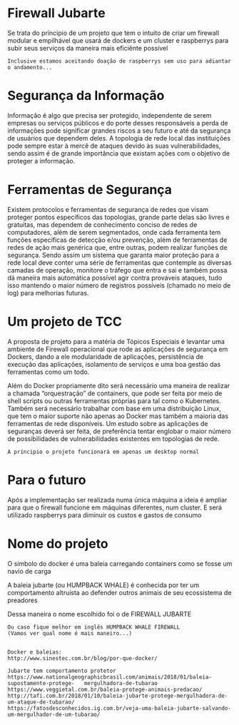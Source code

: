 # Firewall Jubarte
Se trata do príncipio de um projeto que tem o intuito de criar um firewall modular e empilhável que usará de dockers e um cluster e raspberrys para subir seus serviços da maneira mais eficiênte possível

	Inclusive estamos aceitando doação de raspberrys sem uso para adiantar o andamento...


# Segurança da Informação
Informação é algo que precisa ser protegido, independente de serem empresas ou serviços públicos e do porte desses responsáveis a perda de informações pode significar grandes riscos a seu futuro e até da segurança de usuários que dependem deles. A topologia de rede local das instituições pode sempre estar à mercê de ataques devido às suas vulnerabilidades, sendo assim é de grande importância que existam ações com o objetivo de proteger a informação. 

# Ferramentas de Segurança
Existem protocolos e ferramentas de segurança de redes que visam proteger pontos específicos das topologias, grande parte delas são livres e gratuitas, mas dependem de conhecimento conciso de redes de computadores, além de serem segmentados, onde cada ferramenta tem funções específicas de detecção e/ou prevenção, além de ferramentas de redes de ação mais genérica que, entre outras, podem realizar funções de segurança. Sendo assim um sistema que garanta maior proteção para a rede local deve conter uma série de ferramentas que contemple as diversas camadas de operação, monitore o tráfego que entra e sai e também possa dá maneira mais automática possível agir contra prováveis ataques, tudo isso mantendo o maior número de registros possíveis (chamado no meio de log) para melhorias futuras. 

# Um projeto de TCC
A proposta de projeto para a matéria de Tópicos Especiais é levantar uma ambiente de Firewall operacional que rode as aplicações de segurança em Dockers, dando a ele modularidade de aplicações, persistência de execução das aplicações, isolamento de serviços e uma boa gestão das ferramentas como um todo.

Além do Docker propriamente dito será necessário uma maneira de realizar a chamada “orquestração” de containers, que pode ser feita por meio de shell scripts ou outras ferramentas próprias para tal como o Kubernetes. Também será necessário trabalhar com base em uma distribuição Linux, que tem o maior suporte não apenas ao Docker mas também a maioria das ferramentas de rede disponíveis. Um estudo sobre as aplicações de seguranças deverá ser feita, de preferência tentar englobar o maior número de possibilidades de vulnerabilidades existentes em topologias de rede.

	A príncipio o projeto funcionará em apenas um desktop normal

# Para o futuro
Após a implementação ser realizada numa única máquina a ideia é ampliar para que o firewall funcione em máquinas diferentes, num cluster. E será utilizado raspberrys para diminuir os custos e gastos de consumo


# Nome do projeto
O simbolo do docker é uma baleia carregando containers como se fosse um navio de carga

A baleia jubarte (ou HUMPBACK WHALE) é conhecida por ter um comportamento altruísta ao defender outros animais de seu ecossistema de preadores

Dessa maneira o nome escolhido foi o de FIREWALL JUBARTE
	
	Ou caso fique melhor em inglês HUMPBACK WHALE FIREWALL
	(Vamos ver qual nome é mais maneiro...)


	Docker e baleias:
	http://www.sinestec.com.br/blog/por-que-docker/

	Jubarte tem comportamento protetor
	https://www.nationalgeographicbrasil.com/animais/2018/01/baleia-supostamente-protege-	mergulhadora-de-tubarao
	https://www.veggietal.com.br/baleia-protege-animais-predacao/
	http://tafi.com.br/2018/01/10/baleia-jubarte-protege-mergulhadora-de-um-ataque-de-tubarao/
	https://fatosdesconhecidos.ig.com.br/veja-uma-baleia-jubarte-salvando-um-mergulhador-de-um-tubarao/

